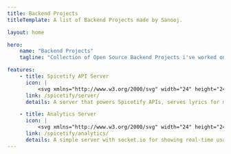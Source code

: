 ```yaml
---
title: Backend Projects
titleTemplate: A list of Backend Projects made by Sanooj.

layout: home

hero:
    name: "Backend Projects"
    tagline: "Collection of Open Source Backend Projects i've worked on."

features:
    - title: Spicetify API Server
      icon: |
          <svg xmlns="http://www.w3.org/2000/svg" width="24" height="24" viewBox="0 0 24 24" fill="none" stroke="#7aa2f7" stroke-width="2" stroke-linecap="round" stroke-linejoin="round" class="lucide lucide-server"><rect width="20" height="8" x="2" y="2" rx="2" ry="2"/><rect width="20" height="8" x="2" y="14" rx="2" ry="2"/><line x1="6" x2="6.01" y1="6" y2="6"/><line x1="6" x2="6.01" y1="18" y2="18"/></svg>
      link: /spicetify/server/
      details: A server that powers Spicetify APIs, serves lyrics for my extensions, and provides a frontend analytics dashboard.

    - title: Analytics Server
      icon: |
          <svg xmlns="http://www.w3.org/2000/svg" width="24" height="24" viewBox="0 0 24 24" fill="none" stroke="#fB9966" stroke-width="2" stroke-linecap="round" stroke-linejoin="round" class="lucide lucide-server"><rect width="20" height="8" x="2" y="2" rx="2" ry="2"/><rect width="20" height="8" x="2" y="14" rx="2" ry="2"/><line x1="6" x2="6.01" y1="6" y2="6"/><line x1="6" x2="6.01" y1="18" y2="18"/></svg>
      link: /spicetify/analytics/
      details: A simple server with socket.io for showing real-time usage data of my themes/extensions.
---
```

